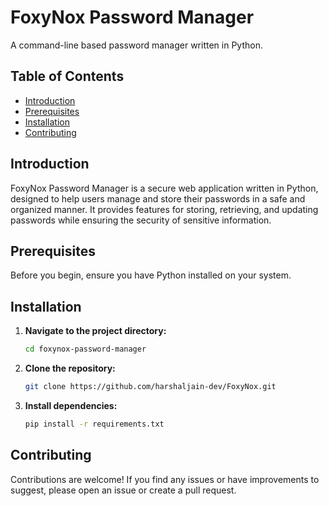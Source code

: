 # FoxyNox Password Manager
A command-line based password manager written in Python.

## Table of Contents

- [Introduction](#introduction)
- [Prerequisites](#prerequisites)
- [Installation](#installation)
- [Contributing](#contributing)

## Introduction
FoxyNox Password Manager is a secure web application written in Python, designed to help users manage and store their passwords in a safe and organized manner. It provides features for storing, retrieving, and updating passwords while ensuring the security of sensitive information.

## Prerequisites
Before you begin, ensure you have Python installed on your system.

## Installation
1. **Navigate to the project directory:**
   ```bash
   cd foxynox-password-manager
   ```

2. **Clone the repository:**
   ```bash
   git clone https://github.com/harshaljain-dev/FoxyNox.git
   ```

3. **Install dependencies:**
   ```bash
   pip install -r requirements.txt
   ```

## Contributing
Contributions are welcome! If you find any issues or have improvements to suggest, please open an issue or create a pull request.

